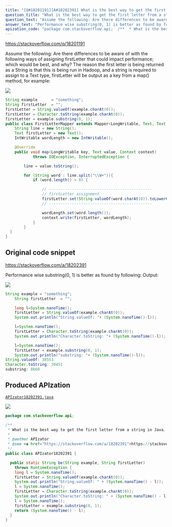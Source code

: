 ```yaml
---
title: "[Q#18201191][A#18202391] What is the best way to get the first letter from a string in Java, returned as a string of length 1?"
question_title: "What is the best way to get the first letter from a string in Java, returned as a string of length 1?"
question_text: "Assume the following: Are there differences to be aware of with the following ways of assigning firstLetter that could impact performance; which would be best, and why? The reason the first letter is being returned as a String is that this is being run in Hadoop, and a string is required to assign to a Text type, firstLetter will be output as a key from a map() method, for example:"
answer_text: "Performance wise substring(0, 1) is better as found by following: Output:"
apization_code: "package com.stackoverflow.api;  /**  * What is the best way to get the first letter from a string in Java, returned as a string of length 1?  *  * @author APIzator  * @see <a href=\"https://stackoverflow.com/a/18202391\">https://stackoverflow.com/a/18202391</a>  */ public class APIzator18202391 {    public static String be(String example, String firstLetter)     throws RuntimeException {     long l = System.nanoTime();     firstLetter = String.valueOf(example.charAt(0));     System.out.println(\"String.valueOf: \" + (System.nanoTime() - l));     l = System.nanoTime();     firstLetter = Character.toString(example.charAt(0));     System.out.println(\"Character.toString: \" + (System.nanoTime() - l));     l = System.nanoTime();     firstLetter = example.substring(0, 1);     return (System.nanoTime() - l);   } }"
---
```


https://stackoverflow.com/q/18201191

Assume the following:
Are there differences to be aware of with the following ways of assigning firstLetter that could impact performance; which would be best, and why?
The reason the first letter is being returned as a String is that this is being run in Hadoop, and a string is required to assign to a Text type, firstLetter will be output as a key from a map() method, for example:


<div class="code-logo"><img src="/stackoverflow.png" /></div>

```java
String example      = "something";
String firstLetter  = "";
firstLetter = String.valueOf(example.charAt(0));
firstLetter = Character.toString(example.charAt(0));
firstLetter = example.substring(0, 1);
public class FirstLetterMapper extends Mapper<LongWritable, Text, Text, IntWritable> {
    String line = new String();
    Text firstLetter = new Text();
    IntWritable wordLength = new IntWritable();

    @Override
    public void map(LongWritable key, Text value, Context context)
            throws IOException, InterruptedException {

        line = value.toString();

        for (String word : line.split("\\W+")){
            if (word.length() > 0) {

                // ---------------------------------------------
                // firstLetter assignment
                firstLetter.set(String.valueOf(word.charAt(0)).toLowerCase());
                // ---------------------------------------------

                wordLength.set(word.length());
                context.write(firstLetter, wordLength);
            }
        }
  }
}
```


## Original code snippet

https://stackoverflow.com/a/18202391

Performance wise substring(0, 1) is better as found by following:
Output:

<div class="code-logo"><img src="/stackoverflow.png" /></div>

```java
String example = "something";
    String firstLetter  = "";

    long l=System.nanoTime();
    firstLetter = String.valueOf(example.charAt(0));
    System.out.println("String.valueOf: "+ (System.nanoTime()-l));

    l=System.nanoTime();
    firstLetter = Character.toString(example.charAt(0));
    System.out.println("Character.toString: "+ (System.nanoTime()-l));

    l=System.nanoTime();
    firstLetter = example.substring(0, 1);
    System.out.println("substring: "+ (System.nanoTime()-l));
String.valueOf: 38553
Character.toString: 30451
substring: 8660
```

## Produced APIzation

[`APIzator18202391.java`](https://github.com/pasqualesalza/apization-temp-data/raw/master/search/APIzator18202391.java)

<div class="code-logo"><img src="/apizator.png" /></div>

```java
package com.stackoverflow.api;

/**
 * What is the best way to get the first letter from a string in Java, returned as a string of length 1?
 *
 * @author APIzator
 * @see <a href="https://stackoverflow.com/a/18202391">https://stackoverflow.com/a/18202391</a>
 */
public class APIzator18202391 {

  public static String be(String example, String firstLetter)
    throws RuntimeException {
    long l = System.nanoTime();
    firstLetter = String.valueOf(example.charAt(0));
    System.out.println("String.valueOf: " + (System.nanoTime() - l));
    l = System.nanoTime();
    firstLetter = Character.toString(example.charAt(0));
    System.out.println("Character.toString: " + (System.nanoTime() - l));
    l = System.nanoTime();
    firstLetter = example.substring(0, 1);
    return (System.nanoTime() - l);
  }
}

```